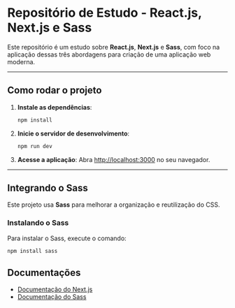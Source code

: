 # Repositório de Estudo - React.js, Next.js e Sass

Este repositório é um estudo sobre **React.js**, **Next.js** e **Sass**, com foco na aplicação dessas três abordagens para criação de uma aplicação web moderna.

---

## Como rodar o projeto

1. **Instale as dependências**:
   ```bash
   npm install
   ```

2. **Inicie o servidor de desenvolvimento**:
   ```bash
   npm run dev
   ```

3. **Acesse a aplicação**:
   Abra [http://localhost:3000](http://localhost:3000) no seu navegador.

---

## Integrando o Sass

Este projeto usa **Sass** para melhorar a organização e reutilização do CSS.

### Instalando o Sass

Para instalar o Sass, execute o comando:

```bash
npm install sass
```

## Documentações

- [Documentação do Next.js](https://nextjs.org/docs)
- [Documentação do Sass](https://sass-lang.com/documentation)
